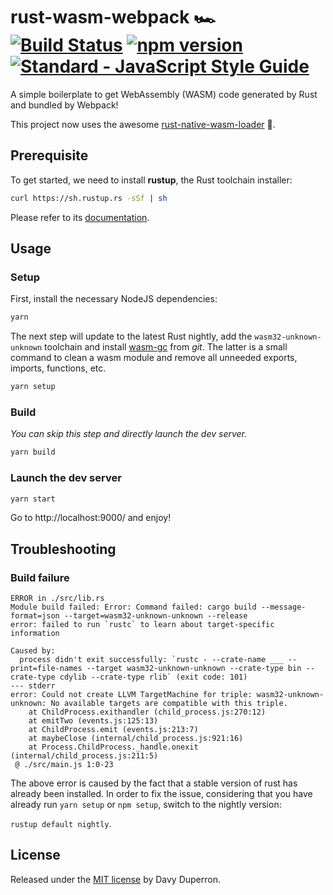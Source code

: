 # rust-wasm-webpack 🏎️ [![Build Status](https://travis-ci.org/yamafaktory/rust-wasm-webpack.svg?branch=master)](https://travis-ci.org/yamafaktory/rust-wasm-webpack) [![npm version](https://img.shields.io/npm/v/rust-wasm-webpack.svg?style=flat)](https://www.npmjs.com/package/rust-wasm-webpack) [![Standard - JavaScript Style Guide](https://img.shields.io/badge/code%20style-standard-brightgreen.svg)](http://standardjs.com/)

A simple boilerplate to get WebAssembly (WASM) code generated by Rust and bundled by Webpack!

This project now uses the awesome [rust-native-wasm-loader](https://github.com/dflemstr/rust-native-wasm-loader) 🚀.

## Prerequisite

To get started, we need to install **rustup**, the Rust toolchain installer:

```sh
curl https://sh.rustup.rs -sSf | sh
```

Please refer to its [documentation](https://github.com/rust-lang-nursery/rustup.rs).

## Usage

### Setup

First, install the necessary NodeJS dependencies:

```sh
yarn
```

The next step will update to the latest Rust nightly, add the `wasm32-unknown-unknown` toolchain and install [wasm-gc](https://github.com/alexcrichton/wasm-gc) from *git*. The latter is a small command to clean a wasm module and remove all unneeded exports, imports, functions, etc.

```sh
yarn setup
```

### Build

*You can skip this step and directly launch the dev server.*

```sh
yarn build
```

### Launch the dev server

```sh
yarn start
```

Go to http://localhost:9000/ and enjoy!

## Troubleshooting

### Build failure

```
ERROR in ./src/lib.rs
Module build failed: Error: Command failed: cargo build --message-format=json --target=wasm32-unknown-unknown --release
error: failed to run `rustc` to learn about target-specific information

Caused by:
  process didn't exit successfully: `rustc - --crate-name ___ --print=file-names --target wasm32-unknown-unknown --crate-type bin --crate-type cdylib --crate-type rlib` (exit code: 101)
--- stderr
error: Could not create LLVM TargetMachine for triple: wasm32-unknown-unknown: No available targets are compatible with this triple.
    at ChildProcess.exithandler (child_process.js:270:12)
    at emitTwo (events.js:125:13)
    at ChildProcess.emit (events.js:213:7)
    at maybeClose (internal/child_process.js:921:16)
    at Process.ChildProcess._handle.onexit (internal/child_process.js:211:5)
 @ ./src/main.js 1:0-23
```
The above error is caused by the fact that a stable version of rust has already been installed. In order to fix the issue, considering that you have already run `yarn setup` or `npm setup`, switch to the nightly version:

`rustup default nightly`.

## License

Released under the [MIT license](https://opensource.org/licenses/MIT) by Davy Duperron.
